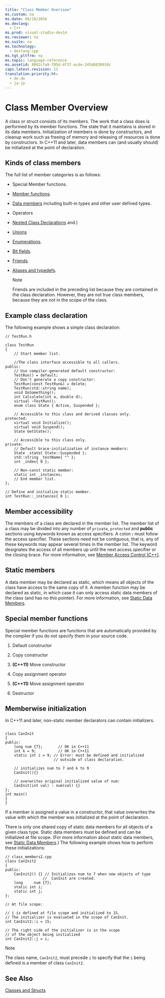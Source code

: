 ```yaml
---
title: "Class Member Overview"
ms.custom: na
ms.date: 09/19/2016
ms.devlang: 
  - C++
ms.prod: visual-studio-dev14
ms.reviewer: na
ms.suite: na
ms.technology: 
  - devlang-cpp
ms.tgt_pltfrm: na
ms.topic: language-reference
ms.assetid: 8802cfa9-705d-4f37-acde-245d6838010c
caps.latest.revision: 11
translation.priority.ht: 
  - de-de
  - ja-jp
---
```

# Class Member Overview
A class or struct consists of its members. The work that a class does is performed by its member functions. The state that it maintains is stored in its data members. Initialization of members is done by constructors, and cleanup work such as freeing of memory and releasing of resources is done by constructors. In C++11 and later, data members can (and usually should) be initialized at the point of declaration.  
  
## Kinds of class members  
 The full list of member categories is as follows:  
  
-   Special Member functions.  
  
-   [Member functions](../vs140/Member-Functions--C---.md).  
  
-   [Data members](../vs140/Static-Members--C---.md) including built-in types and other user defined types.  
  
-   Operators  
  
-   [Nested Class Declarations](../vs140/Nested-Class-Declarations.md) and.)  
  
-   [Unions](../vs140/Unions.md)  
  
-   [Enumerations](../vs140/Enumerations--C---.md).  
  
-   [Bit fields](../vs140/C---Bit-Fields.md).  
  
-   [Friends](../vs140/friend--C---.md).  
  
-   [Aliases and typedefs](../vs140/Aliases-and-typedefs--C---.md).  
  
    > [!NOTE]
    >  Friends are included in the preceding list because they are contained in the class declaration. However, they are not true class members, because they are not in the scope of the class.  
  
## Example class declaration  
 The following example shows a simple class declaration:  
  
```  
// TestRun.h  
  
class TestRun  
{  
    // Start member list.  
  
    //The class interface accessible to all callers.  
public:  
    // Use compiler-generated default constructor:  
    TestRun() = default;   
    // Don't generate a copy constructor:  
    TestRun(const TestRun&) = delete;    
    TestRun(std::string name);  
    void DoSomething();  
    int Calculate(int a, double d);  
    virtual ~TestRun();  
    enum class State { Active, Suspended };  
  
    // Accessible to this class and derived classes only.  
protected:  
    virtual void Initialize();  
    virtual void Suspend();  
    State GetState();  
  
    // Accessible to this class only.  
private:  
    // Default brace-initialization of instance members:  
    State _state{ State::Suspended };   
    std::string _testName{ "" };   
    int _index{ 0 };  
  
    // Non-const static member:  
    static int _instances;  
    // End member list.  
};  
  
// Define and initialize static member.  
int TestRun::_instances{ 0 };  
```  
  
## Member accessibility  
 The members of a class are declared in the member list. The member list of a class may be divided into any number of `private`, `protected` and **public** sections using keywords known as access specifiers.  A colon **:** must follow the access specifier.  These sections need not be contiguous, that is, any of these keywords may appear several times in the member list.  The keyword designates the access of all members up until the next access specifier or the closing brace. For more information, see [Member Access Control (C++)](../vs140/Member-Access-Control--C---.md).  
  
## Static members  
 A data member may be declared as static, which means all objects of the class have access to the same copy of it. A member function may be declared as static, in which case it can only access static data members of the class (and has no *this* pointer). For more information, see [Static Data Members](../vs140/Static-Members--C---.md).  
  
## Special member functions  
 Special member functions are functions that are automatically provided by the compiler if you do not specify them in your source code.  
  
1.  Default constructor  
  
2.  Copy constructor  
  
3.  **(C++11)** Move constructor  
  
4.  Copy assignment operator  
  
5.  **(C++11)** Move assignment operator  
  
6.  Destructor  
  
## Memberwise initialization  
 In C++11 and later, non-static member declarators can contain initializers.  
  
```  
  
class CanInit  
{  
public:  
    long num {7};       // OK in C++11  
    int k = 9;          // OK in C++11  
    static int i = 9; // Error: must be defined and initialized  
                      // outside of class declaration.  
  
    // initializes num to 7 and k to 9  
    CanInit(){}  
  
    // overwrites original initialized value of num:  
    CanInit(int val) : num(val) {}  
};  
int main()  
{  
}  
```  
  
 If a member is assigned a value in a constructor, that value overwrites the value with which the member was initialized at the point of declaration.  
  
 There is only one shared copy of static data members for all objects of a given class type. Static data members must be defined and can be initialized at file scope. (For more information about static data members, see [Static Data Members](../vs140/Static-Members--C---.md).) The following example shows how to perform these initializations:  
  
```  
// class_members2.cpp  
class CanInit2  
{  
public:  
    CanInit2() {} // Initializes num to 7 when new objects of type   
                 //  CanInit are created.  
    long     num {7};  
    static int i;  
    static int j;  
};  
  
// At file scope:  
  
// i is defined at file scope and initialized to 15.  
// The initializer is evaluated in the scope of CanInit.  
int CanInit2::i = 15;  
  
// The right side of the initializer is in the scope   
// of the object being initialized  
int CanInit2::j = i;  
```  
  
> [!NOTE]
>  The class name, `CanInit2`, must precede `i` to specify that the `i` being defined is a member of class `CanInit2`.  
  
## See Also  
 [Classes and Structs](../vs140/Classes-and-Structs--C---.md)